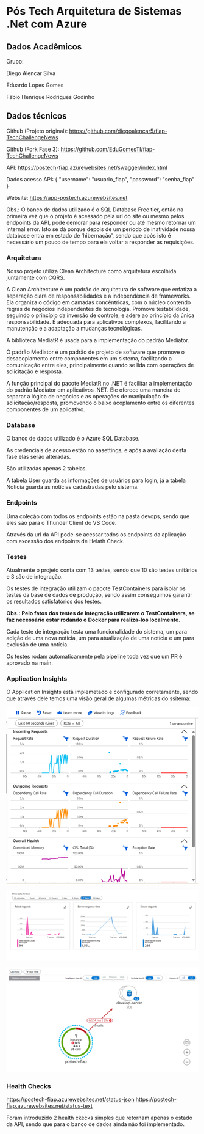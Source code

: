 # Pós Tech Arquitetura de Sistemas .Net com Azure

## Dados Acadêmicos

Grupo:

Diego Alencar Silva

Eduardo Lopes Gomes

Fábio Henrique Rodrigues Godinho

## Dados técnicos

Github (Projeto original): https://github.com/diegoalencar5/fiap-TechChallengeNews

Github (Fork Fase 3): https://github.com/EduGomesTI/fiap-TechChallengeNews


API: https://postech-fiap.azurewebsites.net/swagger/index.html

Dados acesso API: { "username": "usuario_fiap", "password": "senha_fiap" }

Website: https://app-postech.azurewebsites.net

Obs.: O banco de dados utilizado é o SQL Database Free tier, então na primeira vez que o projeto é acessado pela url do site ou mesmo pelos endpoints da API, pode demorar para responder ou até mesmo retornar um internal error. Isto se dá porque depois de um período de inatividade nossa database entra em estado de 'hibernação', sendo que após isto é necessário um pouco de tempo para ela voltar a responder as requisições.

### Arquitetura

Nosso projeto utiliza Clean Architecture como arquitetura escolhida juntamente com CQRS.

A Clean Architecture é um padrão de arquitetura de software que enfatiza a separação clara de responsabilidades e a independência de frameworks. Ela organiza o código em camadas concêntricas, com o núcleo contendo regras de negócios independentes de tecnologia. Promove testabilidade, seguindo o princípio da inversão de controle, e adere ao princípio da única responsabilidade. É adequada para aplicativos complexos, facilitando a manutenção e a adaptação a mudanças tecnológicas.

A biblioteca MediatR é usada para a implementação do padrão Mediator.

O padrão Mediator é um padrão de projeto de software que promove o desacoplamento entre componentes em um sistema, facilitando a comunicação entre eles, principalmente quando se lida com operações de solicitação e resposta.

A função principal do pacote MediatR no .NET é facilitar a implementação do padrão Mediator em aplicativos .NET. Ele oferece uma maneira de separar a lógica de negócios e as operações de manipulação de solicitação/resposta, promovendo o baixo acoplamento entre os diferentes componentes de um aplicativo.

### Database

O banco de dados utilizado é o Azure SQL Database.

As credenciais de acesso estão no aasettings, e após a avaliação desta fase elas serão alteradas.

São utilizadas apenas 2 tabelas.

A tabela User guarda as informações de usuários para login, já a tabela Noticia guarda as notícias cadastradas pelo sistema.

### Endpoints

Uma coleção com todos os endpoints estão na pasta devops, sendo que eles são para o Thunder Client do VS Code.

Através da url da API pode-se acessar todos os endpoints da aplicação com excessão dos endpoints de Helath Check.

### Testes

Atualmente o projeto conta com 13 testes, sendo que 10 são testes unitários e 3 são de integração.

Os testes de integração utilizam o pacote TestContainers para isolar os testes da base de dados de produção, sendo assim conseguimos garantir os resultados satisfatórios dos testes.

__Obs.: Pelo fatos dos testes de integração utilizarem o TestContainers, se faz necessário estar rodando o Docker para realiza-los localmente.__

Cada teste de integração testa uma funcionalidade do sistema, um para adição de uma nova notícia, um para atualização de uma notícia e um para exclusão de uma notícia.

Os testes rodam automaticamente pela pipeline toda vez que um PR é aprovado na main.

### Application Insights

O Application Insights estã implemetado e configurado corretamente, sendo que através dele temos uma visão geral de algumas métricas do ssitema:

![Alt text](image.png)

![Alt text](image-1.png)

![Alt text](image-2.png)

### Health Checks

https://postech-fiap.azurewebsites.net/status-json
https://postech-fiap.azurewebsites.net/status-text

Foram introduzido 2 health ckecks simples que retornam apenas o estado da API, sendo que para o banco de dados ainda não foi implementado.
